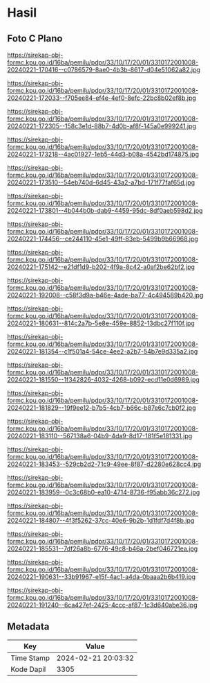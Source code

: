 # Hasil

## Foto C Plano

https://sirekap-obj-formc.kpu.go.id/16ba/pemilu/pdpr/33/10/17/20/01/3310172001008-20240221-170416--c0786579-8ae0-4b3b-8617-d04e51062a82.jpg

https://sirekap-obj-formc.kpu.go.id/16ba/pemilu/pdpr/33/10/17/20/01/3310172001008-20240221-172033--f705ee84-ef4e-4ef0-8efc-22bc8b02ef8b.jpg

https://sirekap-obj-formc.kpu.go.id/16ba/pemilu/pdpr/33/10/17/20/01/3310172001008-20240221-172305--158c3e1d-88b7-4d0b-af8f-145a0e999241.jpg

https://sirekap-obj-formc.kpu.go.id/16ba/pemilu/pdpr/33/10/17/20/01/3310172001008-20240221-173218--4ac01927-1eb5-44d3-b08a-4542bd174875.jpg

https://sirekap-obj-formc.kpu.go.id/16ba/pemilu/pdpr/33/10/17/20/01/3310172001008-20240221-173510--54eb740d-6d45-43a2-a7bd-171f77faf65d.jpg

https://sirekap-obj-formc.kpu.go.id/16ba/pemilu/pdpr/33/10/17/20/01/3310172001008-20240221-173801--4b044b0b-dab9-4459-95dc-8df0aeb598d2.jpg

https://sirekap-obj-formc.kpu.go.id/16ba/pemilu/pdpr/33/10/17/20/01/3310172001008-20240221-174456--ce244110-45e1-49ff-83eb-5499b9b66968.jpg

https://sirekap-obj-formc.kpu.go.id/16ba/pemilu/pdpr/33/10/17/20/01/3310172001008-20240221-175142--e21df1d9-b202-4f9a-8c42-a0af2be62bf2.jpg

https://sirekap-obj-formc.kpu.go.id/16ba/pemilu/pdpr/33/10/17/20/01/3310172001008-20240221-192008--c58f3d9a-b46e-4ade-ba77-4c494589b420.jpg

https://sirekap-obj-formc.kpu.go.id/16ba/pemilu/pdpr/33/10/17/20/01/3310172001008-20240221-180631--814c2a7b-5e8e-459e-8852-13dbc27f110f.jpg

https://sirekap-obj-formc.kpu.go.id/16ba/pemilu/pdpr/33/10/17/20/01/3310172001008-20240221-181354--c1f501a4-54ce-4ee2-a2b7-54b7e9d335a2.jpg

https://sirekap-obj-formc.kpu.go.id/16ba/pemilu/pdpr/33/10/17/20/01/3310172001008-20240221-181550--1f342826-4032-4268-b092-ecd11e0d6989.jpg

https://sirekap-obj-formc.kpu.go.id/16ba/pemilu/pdpr/33/10/17/20/01/3310172001008-20240221-181829--19f9ee12-b7b5-4cb7-b66c-b87e6c7cb0f2.jpg

https://sirekap-obj-formc.kpu.go.id/16ba/pemilu/pdpr/33/10/17/20/01/3310172001008-20240221-183110--567138a6-04b9-4da9-8d17-181f5e181331.jpg

https://sirekap-obj-formc.kpu.go.id/16ba/pemilu/pdpr/33/10/17/20/01/3310172001008-20240221-183453--529cb2d2-71c9-49ee-8f87-d2280e628cc4.jpg

https://sirekap-obj-formc.kpu.go.id/16ba/pemilu/pdpr/33/10/17/20/01/3310172001008-20240221-183959--0c3c68b0-ea10-4714-8736-f95abb36c272.jpg

https://sirekap-obj-formc.kpu.go.id/16ba/pemilu/pdpr/33/10/17/20/01/3310172001008-20240221-184807--4f3f5262-37cc-40e6-9b2b-1d1fdf7d4f8b.jpg

https://sirekap-obj-formc.kpu.go.id/16ba/pemilu/pdpr/33/10/17/20/01/3310172001008-20240221-185531--7df26a8b-6776-49c8-b46a-2bef046721ea.jpg

https://sirekap-obj-formc.kpu.go.id/16ba/pemilu/pdpr/33/10/17/20/01/3310172001008-20240221-190631--33b91967-e15f-4ac1-a4da-0baaa2b6b419.jpg

https://sirekap-obj-formc.kpu.go.id/16ba/pemilu/pdpr/33/10/17/20/01/3310172001008-20240221-191240--6ca427ef-2425-4ccc-af87-1c3d640abe36.jpg


## Metadata

| Key        | Value               |
| ---------- | ------------------- |
| Time Stamp | 2024-02-21 20:03:32 |
| Kode Dapil | 3305                |



